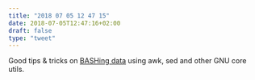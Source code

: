 ```yaml
---
title: "2018 07 05 12 47 15"
date: 2018-07-05T12:47:16+02:00
draft: false
type: "tweet"
---
```

Good tips & tricks on [BASHing data](https://www.polydesmida.info/BASHing/2018-07-04.html) using awk, sed and other GNU core utils.

